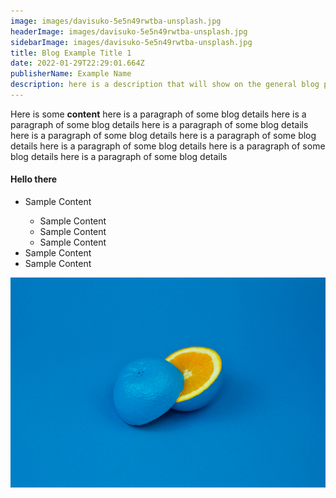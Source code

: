 ```yaml
---
image: images/davisuko-5e5n49rwtba-unsplash.jpg
headerImage: images/davisuko-5e5n49rwtba-unsplash.jpg
sidebarImage: images/davisuko-5e5n49rwtba-unsplash.jpg
title: Blog Example Title 1
date: 2022-01-29T22:29:01.664Z
publisherName: Example Name
description: here is a description that will show on the general blog page/ not the details page
---
```


Here is some **content**
here is a paragraph of some blog details here is a paragraph of some blog details here is a paragraph of some blog details here is a paragraph of some blog details here is a paragraph of some blog details here is a paragraph of some blog details here is a paragraph of some blog details here is a paragraph of some blog details

#### **Hello there**

<ul>
   <li>Sample Content </li>
      <ul>
         <li>Sample Content </li>
         <li>Sample Content </li>
         <li>Sample Content </li>
      </ul>
   <li>Sample Content </li>
   <li>Sample Content </li>
</ul>

![some alt test](images/davisuko-5e5n49rwtba-unsplash.jpg "A title")
